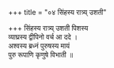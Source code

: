 +++
title = "०४ सिंहस्य रात्र्य् उशती"

+++
सिंहस्य रात्र्य् उशती पिशस्य  
व्याघ्रस्य द्वीपिनो वर्च आ ददे ।  
अश्वस्य ब्रध्नं पुरुषस्य मायं  
पुरु रूपाणि कृणुषे विभाती ॥